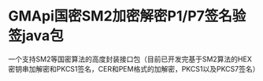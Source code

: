 # GMApi国密SM2加密解密P1/P7签名验签java包
一个支持SM2等国密算法的高度封装接口包（目前已开发完基于SM2算法的HEX密钥串加解密和PKCS1签名，CER和PEM格式的加解密，PKCS1以及PKCS7签名）
